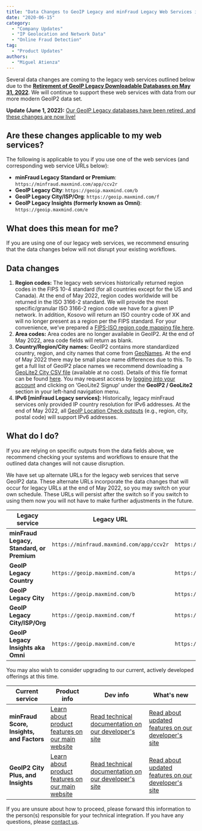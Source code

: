 ```yaml
---
title: "Data Changes to GeoIP Legacy and minFraud Legacy Web Services in May 2022"
date: "2020-06-15"
category:
  - "Company Updates"
  - "IP Geolocation and Network Data"
  - "Online Fraud Detection"
tag:
  - "Product Updates"
authors:
  - "Miguel Atienza"
---
```


Several data changes are coming to the legacy web services outlined below due to
the [**Retirement of GeoIP Legacy Downloadable Databases on May 31,
2022**](https://blog.maxmind.com/2020/06/01/retirement-of-geoip-legacy-downloadable-databases-in-may-2022/).
We will continue to support these web services with data from our more modern
GeoIP2 data set.

**Update (June 1, 2022):** [Our GeoIP Legacy databases have been retired, and
these changes are now live!](/2022/06/geoip-legacy-databases-have-been-retired)

## Are these changes applicable to my web services?

The following is applicable to you if you use one of the web services (and
corresponding web service URLs below):

* **minFraud Legacy Standard or Premium**:
  `https://minfraud.maxmind.com/app/ccv2r`
* **GeoIP Legacy City**: `https://geoip.maxmind.com/b`
* **GeoIP Legacy City/ISP/Org**: `https://geoip.maxmind.com/f`
* **GeoIP Legacy Insights (formerly known as Omni)**:
  `https://geoip.maxmind.com/e`

## What does this mean for me?

If you are using one of our legacy web services, we recommend ensuring that the
data changes below will not disrupt your existing workflows.

## Data changes

<!--lint disable ordered-list-marker-value -->

1. **Region codes:**
   The legacy web services historically returned region codes in the FIPS 10-4
   standard (for all countries except for the US and Canada). At the end of May
   2022, region codes worldwide will be returned in the ISO 3166-2 standard. We
   will provide the most specific/granular ISO 3166-2 region code we have for a
   given IP network. In addition, Kosovo will return an ISO country code of XK
   and will no longer present as a region per the FIPS standard. For your
   convenience, we’ve prepared a [FIPS-ISO region code mapping file
   here](https://dev.maxmind.com/geoip/geoip2/whats-new-in-geoip2/#ISO_31662,_FIPS_104,_and_Country_Subdivisions).
1. **Area codes:**
   Area codes are no longer available in GeoIP2. At the end of May 2022, area
   code fields will return as blank.
1. **Country/Region/City names:**
   GeoIP2 contains more standardized country, region, and city names that come
   from [GeoNames](https://www.geonames.org/). At the end of May 2022 there may
   be small place name differences due to this. To get a full list of GeoIP2
   place names we recommend downloading a [GeoLite2 City CSV
   file](https://dev.maxmind.com/geoip/geoip2/geolite2/) (available at no cost).
   Details of this file format can be found
   [here](https://dev.maxmind.com/geoip/geoip2/geoip2-city-country-csv-databases/#csv-databases).
   You may request access by [logging into your
   account](https://www.maxmind.com/en/account/login) and clicking on ‘GeoLite2
   Signup’ under the **GeoIP2 / GeoLite2** section in your left-hand navigation
   menu.
1. **IPv6 \[minFraud Legacy services]:**
   Historically, legacy minFraud services only provided IP country resolution
   for IPv6 addresses. At the end of May 2022, all [GeoIP Location Check
   outputs](https://dev.maxmind.com/minfraud/minfraud-legacy/#GeoIP_Location_Checks)
   (e.g., region, city, postal code) will support IPv6 addresses.

## What do I do?

If you are relying on specific outputs from the data fields above, we recommend
checking your systems and workflows to ensure that the outlined data changes
will not cause disruption.

We have set up alternate URLs for the legacy web services that serve GeoIP2
data. These alternate URLs incorporate the data changes that will occur for
legacy URLs at the end of May 2022, so you may switch on your own schedule.
These URLs will persist after the switch so if you switch to using them now you
will not have to make further adjustments in the future.

| Legacy service                            | Legacy URL                               | Alternate URL (with data changes)                   |
| ----------------------------------------- | ---------------------------------------- | --------------------------------------------------- |
| **minFraud Legacy, Standard, or Premium** | `https://minfraud.maxmind.com/app/ccv2r` | `https://minfraud.maxmind.com/minfraud/v1.0/legacy` |
| **GeoIP Legacy Country**                  | `https://geoip.maxmind.com/a`            | `https://geoip.maxmind.com/geoip/v1.0/country`      |
| **GeoIP Legacy City**                     | `https://geoip.maxmind.com/b`            | `https://geoip.maxmind.com/geoip/v1.0/city`         |
| **GeoIP Legacy City/ISP/Org**             | `https://geoip.maxmind.com/f`            | `https://geoip.maxmind.com/geoip/v1.0/city-isp-org` |
| **GeoIP Legacy Insights aka Omni**        | `https://geoip.maxmind.com/e`            | `https://geoip.maxmind.com/geoip/v1.0/insights`     |

You may also wish to consider upgrading to our current, actively developed
offerings at this time.

| Current service                           | Product info                                                                                               | Dev info                                                                                                   | What's new                                                                                                                                 |
| ----------------------------------------- | ---------------------------------------------------------------------------------------------------------- | ---------------------------------------------------------------------------------------------------------- | ------------------------------------------------------------------------------------------------------------------------------------------ |
| **minFraud Score, Insights, and Factors** | [Learn about product features on our main website](https://www.maxmind.com/en/solutions/minfraud-services) | [Read technical documentation on our developer's site](https://dev.maxmind.com/minfraud/)                  | [Read about updated features on our developer's site](https://dev.maxmind.com/minfraud/whats-new-in-minfraud-score-and-minfraud-insights/) |
| **GeoIP2 City Plus, and Insights**        | [Learn about product features on our main website](https://www.maxmind.com/en/geoip2-precision-services)   | [Read technical documentation on our developer's site](https://dev.maxmind.com/geoip/geoip2/web-services/) | [Read about updated features on our developer's site](https://dev.maxmind.com/geoip/geoip2/whats-new-in-geoip2/)                           |

If you are unsure about how to proceed, please forward this information to the
person(s) responsible for your technical integration. If you have any questions,
please [contact us](https://support.maxmind.com/hc/en-us/requests/new/).
